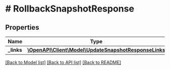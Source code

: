 # # RollbackSnapshotResponse

## Properties

Name | Type | Description | Notes
------------ | ------------- | ------------- | -------------
**_links** | [**\OpenAPI\Client\Model\UpdateSnapshotResponseLinks**](UpdateSnapshotResponseLinks.md) |  |

[[Back to Model list]](../../README.md#models) [[Back to API list]](../../README.md#endpoints) [[Back to README]](../../README.md)
